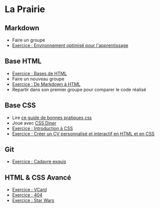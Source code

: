 # La Prairie

## Markdown

- Faire un groupe  
- [Exercice : Environnement optimisé pour l'apprentissage](https://github.com/becodeorg/learning-environment)

## Base HTML

- [Exercice : Bases de HTML](exercice-html-basic.md)
- Faire un nouveau groupe
- [Exercice : De Markdown à HTML](exercice-markdown-to-html.md)
- Repartir dans son premier groupe pour comparer le code réalisé 

## Base CSS

- Lire [ce guide de bonnes pratiques css](http://guidecss.fr)
- Joue avec [CSS Diner](http://flukeout.github.io)
- [Exercice : Introduction à CSS](exercice-markdown-to-html-and-css.md)
- [Exercice : Créer un CV personnalisé et interactif en HTML et en CSS](exercice-creer-un-cv.md)

## Git

- [Exercice : Cadavre exquis](exercice-cadavre-exquis.md)

## HTML & CSS Avancé

- [Exercice : VCard](exercice-vcard-html.md)
- [Exercice : 404](exercice-404-html.md)
- [Exercice : Star Wars](exercice-star-wars.md)


